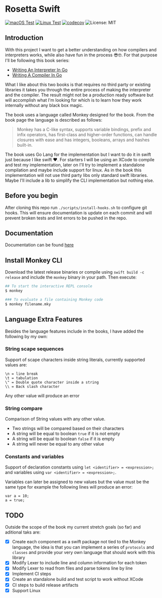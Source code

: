 # Rosetta Swift

[![macOS Test](https://github.com/YamiDaisuke/rosetta-swift/workflows/macOS%20Test/badge.svg)](https://github.com/YamiDaisuke/rosetta-swift/actions)
[![Linux Test](https://github.com/YamiDaisuke/rosetta-swift/workflows/Linux%20Test/badge.svg)](https://github.com/YamiDaisuke/rosetta-swift/actions)
[![codecov](https://codecov.io/gh/YamiDaisuke/rosetta-swift/branch/main/graph/badge.svg?token=14CTPDWLQW)](https://codecov.io/gh/YamiDaisuke/rosetta-swift)
![License: MIT](https://img.shields.io/badge/License-MIT-green.svg)

## Introduction

With this project I want to get a better understanding on how compilers and interpreters works, while
also have fun in the process 😎🤓. For that purpose  I'll be following this book series:

- [Writing An Interpreter In Go](https://interpreterbook.com)
- [Writing A Compiler In Go](https://compilerbook.com)

What I like about this two books is that requires no third party or existing libraries it takes you through
the entire process of making the interpreter and the compiler. The result might not be a production
ready software but will accomplish what I'm looking for which is to learn how they work internally without any
black box magic.

The book uses a language called Monkey designed for the book. From the book page the language is described as follows:

> Monkey has a C-like syntax, supports variable bindings, prefix and infix operators, has first-class and
> higher-order functions, can handle closures with ease and has integers, booleans, arrays and hashes
> built-in.

The book uses Go Lang for the implementation but I want to do it in swift just because I like swift ❤️. For
starters I will be using an XCode to compile and test my implementation, later on I'll try to implement a
standalone compilation and maybe include support for linux. As in the book this implementation will not
use third party libs only standard swift libraries. Maybe I'll include a lib to simplify the CLI
implementation but nothing else.

## Before you begin

After cloning this repo run `./scripts/install-hooks.sh` to configure git hooks. This will ensure documentation
is update on each commit and will prevent broken tests and lint errors to be pushed in the repo.

## Documentation

Documentation can be found [here](Documentation/Reference/README.md)

## Install Monkey CLI

Download the latest release binaries or compile using `swift build -c release` and include the `monkey` binary in your path. Then execute:

```bash
## To start the interactive REPL console
$ monkey

### To evaluate a file containing Monkey code
$ monkey filename.mky
```

## Language Extra Features

Besides the language features include in the books, I have added the following by my own:

### String scape sequences

Support of scape characters inside string literals, currently supported values are:
```
\n = line break
\t = tabulation
\" = Double quote character inside a string
\\ = Back slash character
```
Any other value will produce an error

### String compare

Comparison of String values with any other value.

- Two strings will be compared based on their characters
- A string will be equal to boolean `true` if it is not empty
- A string will be equal to boolean `false` if it is empty
- A string will never be equal to any other value

### Constants and variables

Support of declaration constants using `let <identifier> = <expression>;`
and variables using `var <identifier> = <expression>;`.

Variables can later be assigned to new values but the value must be
the same type for example the following lines will produce an error:

```
var a = 10;
a = true;
```

## TODO

Outside the scope of the book my current stretch goals (so far) and aditional taks are:

- [X] Create each component as a swift package not tied to the Monkey language, the idea is that you can
implement a series of `protocols` and `classes` and provide your very own language that should work
with this library
- [X] Modify Lexer to include line and column information for each token
- [X] Modify Lexer to read from files and parse tokens line by line
- [X] Implement CI steps
- [X] Create an standalone build and test script to work without XCode
- [X] CI steps to build release artifacts
- [X] Support Linux
